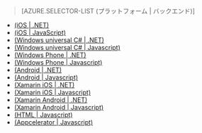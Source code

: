 ﻿> [AZURE.SELECTOR-LIST (プラットフォーム | バックエンド)]
- [(iOS | .NET)](../articles/mobile-services-dotnet-backend-ios-get-started-users.md)
- [(iOS | JavaScript)](../articles/mobile-services-ios-get-started-users.md)
- [(Windows universal C# | .NET)](../articles/mobile-services-dotnet-backend-windows-universal-dotnet-get-started-users.md)
- [(Windows universal C# | Javascript)](../articles/mobile-services-javascript-backend-windows-universal-dotnet-get-started-users.md)
- [(Windows Phone | .NET)](../articles/mobile-services-dotnet-backend-windows-phone-get-started-users.md)
- [(Windows Phone | Javascript)](../articles/mobile-services-windows-phone-get-started-users.md)
- [(Android | .NET)](../articles/mobile-services-dotnet-backend-android-get-started-users.md)
- [(Android | Javascript)](../articles/mobile-services-android-get-started-users.md)
- [(Xamarin iOS | .NET)](../articles/mobile-services-dotnet-backend-xamarin-ios-get-started-users.md)
- [(Xamarin iOS | Javascript)](../articles/partner-xamarin-mobile-services-ios-get-started-users.md)
- [(Xamarin Android | .NET)](../articles/mobile-services-dotnet-backend-xamarin-android-get-started-users.md)
- [(Xamarin Android | Javascript)](../articles/partner-xamarin-mobile-services-android-get-started-users.md)
- [(HTML | Javascript)](../articles/mobile-services-html-get-started-users.md)
- [(Appcelerator | Javascript)](../articles/partner-appcelerator-mobile-services-javascript-backend-appcelerator-get-started-users.md)

<!--HONumber=49-->